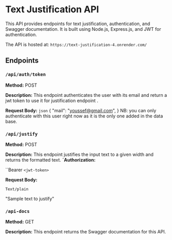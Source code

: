 
# Text Justification API

This API provides endpoints for text justification, authentication, and Swagger documentation. It is built using Node.js, Express.js, and JWT for authentication.

The API is hosted at: `https://text-justification-4.onrender.com/`


## Endpoints
### `/api/auth/token`

**Method:** POST

**Description:** This endpoint authenticates the user with its email and return a jwt token to use it for justification endpoint .

**Request Body:**
``json``
{
  "mail": "youssef@gmail.com",
}
NB: you can only authenticate with this user right now as it is the only one added in the data base.


### `/api/justify`

**Method:** POST

**Description:** This endpoint justifies the input text to a given width and returns the formatted text.
**`Authorization:**

 ``Bearer `<jwt-token>`
 
**Request Body:**

``Text/plain``

"Sample text to justify"


### `/api-docs`

**Method:** GET

**Description:** This endpoint returns the Swagger documentation for this API.

